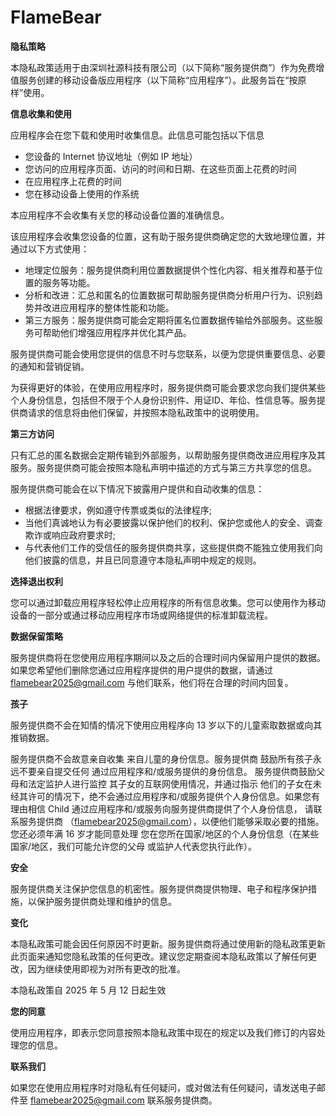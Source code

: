 # FlameBear
**隐私策略**

本隐私政策适用于由深圳社源科技有限公司（以下简称“服务提供商”）作为免费增值服务创建的移动设备版应用程序（以下简称“应用程序”）。此服务旨在“按原样”使用。

**信息收集和使用**

应用程序会在您下载和使用时收集信息。此信息可能包括以下信息

*   您设备的 Internet 协议地址（例如 IP 地址）
*   您访问的应用程序页面、访问的时间和日期、在这些页面上花费的时间
*   在应用程序上花费的时间
*   您在移动设备上使用的作系统

本应用程序不会收集有关您的移动设备位置的准确信息。

该应用程序会收集您设备的位置，这有助于服务提供商确定您的大致地理位置，并通过以下方式使用：

*   地理定位服务：服务提供商利用位置数据提供个性化内容、相关推荐和基于位置的服务等功能。
*   分析和改进：汇总和匿名的位置数据可帮助服务提供商分析用户行为、识别趋势并改进应用程序的整体性能和功能。
*   第三方服务：服务提供商可能会定期将匿名位置数据传输给外部服务。这些服务可帮助他们增强应用程序并优化其产品。

服务提供商可能会使用您提供的信息不时与您联系，以便为您提供重要信息、必要的通知和营销促销。

为获得更好的体验，在使用应用程序时，服务提供商可能会要求您向我们提供某些个人身份信息，包括但不限于个人身份识别件、用证ID、年佡、性信息等。服务提供商请求的信息将由他们保留，并按照本隐私政策中的说明使用。

**第三方访问**

只有汇总的匿名数据会定期传输到外部服务，以帮助服务提供商改进应用程序及其服务。服务提供商可能会按照本隐私声明中描述的方式与第三方共享您的信息。

服务提供商可能会在以下情况下披露用户提供和自动收集的信息：

*   根据法律要求，例如遵守传票或类似的法律程序;
*   当他们真诚地认为有必要披露以保护他们的权利、保护您或他人的安全、调查欺诈或响应政府要求时;
*   与代表他们工作的受信任的服务提供商共享，这些提供商不能独立使用我们向他们披露的信息，并且已同意遵守本隐私声明中规定的规则。

**选择退出权利**

您可以通过卸载应用程序轻松停止应用程序的所有信息收集。您可以使用作为移动设备的一部分或通过移动应用程序市场或网络提供的标准卸载流程。

**数据保留策略**

服务提供商将在您使用应用程序期间以及之后的合理时间内保留用户提供的数据。如果您希望他们删除您通过应用程序提供的用户提供的数据，请通过 flamebear2025@gmail.com 与他们联系，他们将在合理的时间内回复。

**孩子**

服务提供商不会在知情的情况下使用应用程序向 13 岁以下的儿童索取数据或向其推销数据。

服务提供商不会故意亲自收集 来自儿童的身份信息。服务提供商 鼓励所有孩子永远不要亲自提交任何 通过应用程序和/或服务提供的身份信息。 服务提供商鼓励父母和法定监护人进行监控 其子女的互联网使用情况，并通过指示 他们的子女在未经其许可的情况下，绝不会通过应用程序和/或服务提供个人身份信息。如果您有理由相信 Child 通过应用程序和/或服务向服务提供商提供了个人身份信息， 请联系服务提供商 （flamebear2025@gmail.com），以便他们能够采取必要的措施。 您还必须年满 16 岁才能同意处理 您在您所在国家/地区的个人身份信息（在某些国家/地区，我们可能允许您的父母 或监护人代表您执行此作）。

**安全**

服务提供商关注保护您信息的机密性。服务提供商提供物理、电子和程序保护措施，以保护服务提供商处理和维护的信息。

**变化**

本隐私政策可能会因任何原因不时更新。服务提供商将通过使用新的隐私政策更新此页面来通知您隐私政策的任何更改。建议您定期查阅本隐私政策以了解任何更改，因为继续使用即视为对所有更改的批准。

本隐私政策自 2025 年 5 月 12 日起生效

**您的同意**

使用应用程序，即表示您同意按照本隐私政策中现在的规定以及我们修订的内容处理您的信息。

**联系我们**

如果您在使用应用程序时对隐私有任何疑问，或对做法有任何疑问，请发送电子邮件至 flamebear2025@gmail.com 联系服务提供商。
